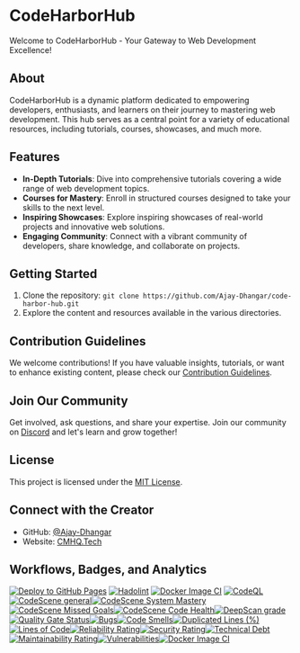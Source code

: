# CodeHarborHub

Welcome to CodeHarborHub - Your Gateway to Web Development Excellence!

## About

CodeHarborHub is a dynamic platform dedicated to empowering developers, enthusiasts, and learners on their journey to mastering web development. This hub serves as a central point for a variety of educational resources, including tutorials, courses, showcases, and much more.

## Features

- **In-Depth Tutorials**: Dive into comprehensive tutorials covering a wide range of web development topics.
- **Courses for Mastery**: Enroll in structured courses designed to take your skills to the next level.
- **Inspiring Showcases**: Explore inspiring showcases of real-world projects and innovative web solutions.
- **Engaging Community**: Connect with a vibrant community of developers, share knowledge, and collaborate on projects.

## Getting Started

1. Clone the repository: `git clone https://github.com/Ajay-Dhangar/code-harbor-hub.git`
2. Explore the content and resources available in the various directories.

## Contribution Guidelines

We welcome contributions! If you have valuable insights, tutorials, or want to enhance existing content, please check our [Contribution Guidelines](#).

## Join Our Community

Get involved, ask questions, and share your expertise. Join our community on [Discord](#) and let's learn and grow together!

## License

This project is licensed under the [MIT License](#).

## Connect with the Creator

- GitHub: [@Ajay-Dhangar](https://github.com/Ajay-Dhangar)
- Website: [CMHQ.Tech](https://cmhq.tech)


## Workflows, Badges, and Analytics

[![Deploy to GitHub Pages](https://github.com/Ajay-Dhangar/code-harbor-hub/actions/workflows/deploy.yml/badge.svg)](https://github.com/Ajay-Dhangar/code-harbor-hub/actions/workflows/deploy.yml) [![Hadolint](https://github.com/Ajay-Dhangar/code-harbor-hub/actions/workflows/hadolint.yml/badge.svg)](https://github.com/Ajay-Dhangar/code-harbor-hub/actions/workflows/hadolint.yml) [![Docker Image CI](https://github.com/Ajay-Dhangar/code-harbor-hub/actions/workflows/docker-image.yml/badge.svg)](https://github.com/Ajay-Dhangar/code-harbor-hub/actions/workflows/docker-image.yml) [![CodeQL](https://github.com/Ajay-Dhangar/code-harbor-hub/actions/workflows/codeql.yml/badge.svg)](https://github.com/Ajay-Dhangar/code-harbor-hub/actions/workflows/codeql.yml)[![CodeScene general](https://codescene.io/images/analyzed-by-codescene-badge.svg)](https://codescene.io/projects/50606)[![CodeScene System Mastery](https://codescene.io/projects/50606/status-badges/system-mastery)](https://codescene.io/projects/50606)[![CodeScene Missed Goals](https://codescene.io/projects/50606/status-badges/missed-goals)](https://codescene.io/projects/50606)[![CodeScene Code Health](https://codescene.io/projects/50606/status-badges/code-health)](https://codescene.io/projects/50606)[![DeepScan grade](https://deepscan.io/api/teams/22888/projects/26587/branches/848459/badge/grade.svg)](https://deepscan.io/dashboard#view=project&tid=22888&pid=26587&bid=848459)[![Quality Gate Status](https://sonarcloud.io/api/project_badges/measure?project=Ajay-Dhangar_code-harbor-hub&metric=alert_status)](https://sonarcloud.io/summary/new_code?id=Ajay-Dhangar_code-harbor-hub)[![Bugs](https://sonarcloud.io/api/project_badges/measure?project=Ajay-Dhangar_code-harbor-hub&metric=bugs)](https://sonarcloud.io/summary/new_code?id=Ajay-Dhangar_code-harbor-hub)[![Code Smells](https://sonarcloud.io/api/project_badges/measure?project=Ajay-Dhangar_code-harbor-hub&metric=code_smells)](https://sonarcloud.io/summary/new_code?id=Ajay-Dhangar_code-harbor-hub)[![Duplicated Lines (%)](https://sonarcloud.io/api/project_badges/measure?project=Ajay-Dhangar_code-harbor-hub&metric=duplicated_lines_density)](https://sonarcloud.io/summary/new_code?id=Ajay-Dhangar_code-harbor-hub)[![Lines of Code](https://sonarcloud.io/api/project_badges/measure?project=Ajay-Dhangar_code-harbor-hub&metric=ncloc)](https://sonarcloud.io/summary/new_code?id=Ajay-Dhangar_code-harbor-hub)[![Reliability Rating](https://sonarcloud.io/api/project_badges/measure?project=Ajay-Dhangar_code-harbor-hub&metric=reliability_rating)](https://sonarcloud.io/summary/new_code?id=Ajay-Dhangar_code-harbor-hub)[![Security Rating](https://sonarcloud.io/api/project_badges/measure?project=Ajay-Dhangar_code-harbor-hub&metric=security_rating)](https://sonarcloud.io/summary/new_code?id=Ajay-Dhangar_code-harbor-hub)[![Technical Debt](https://sonarcloud.io/api/project_badges/measure?project=Ajay-Dhangar_code-harbor-hub&metric=sqale_index)](https://sonarcloud.io/summary/new_code?id=Ajay-Dhangar_code-harbor-hub)[![Maintainability Rating](https://sonarcloud.io/api/project_badges/measure?project=Ajay-Dhangar_code-harbor-hub&metric=sqale_rating)](https://sonarcloud.io/summary/new_code?id=Ajay-Dhangar_code-harbor-hub)[![Vulnerabilities](https://sonarcloud.io/api/project_badges/measure?project=Ajay-Dhangar_code-harbor-hub&metric=vulnerabilities)](https://sonarcloud.io/summary/new_code?id=Ajay-Dhangar_code-harbor-hub)[![Docker Image CI](https://github.com/Ajay-Dhangar/code-harbor-hub/actions/workflows/docker-image.yml/badge.svg)](https://github.com/Ajay-Dhangar/code-harbor-hub/actions/workflows/docker-image.yml)